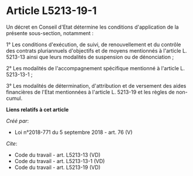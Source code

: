 # Article L5213-19-1

Un décret en Conseil d'Etat détermine les conditions d'application de la présente sous-section, notamment : 

1° Les conditions d'exécution, de suivi, de renouvellement et du contrôle des contrats pluriannuels d'objectifs et de moyens
mentionnés à l'article L. 5213-13 ainsi que leurs modalités de suspension ou de dénonciation ; 

2° Les modalités de l'accompagnement spécifique mentionné à l'article L. 5213-13-1 ; 

3° Les modalités de détermination, d'attribution et de versement des aides financières de l'Etat mentionnées à l'article L.
5213-19 et les règles de non-cumul.

**Liens relatifs à cet article**

_Créé par_:

  - Loi n°2018-771 du 5 septembre 2018 - art. 76 (V)

_Cite_:

  - Code du travail - art. L5213-13 (VD)
  - Code du travail - art. L5213-13-1 (VD)
  - Code du travail - art. L5213-19 (VD)
